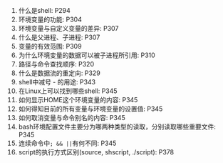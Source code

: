 1. 什么是shell: P294
2. 环境变量的功能: P304
3. 环境变量与自定义变量的差异: P307
4. 什么是父进程、子进程: P307
5. 变量的有效范围: P309
6. 为什么环境变量的数据可以被子进程所引用: P310
7. 路径与命令查找顺序: P320
8. 什么是数据流的重定向: P329
9. shell中减号 - 的用途: P343
10. 在Linux上可以找到哪些shell: P345
11. 如何显示HOME这个环境变量的内容: P345
12. 如何得知目前的所有变量与环境变量的设置值: P345
13. 如何取消变量与命令别名的内容: P345
14. bash环境配置文件主要分为哪两种类型的读取，分别读取哪些重要文件: P345
15. 连续命令中`; && ||`有何不同: P345
16. script的执行方式区别(source, shscript, ./script): P378
